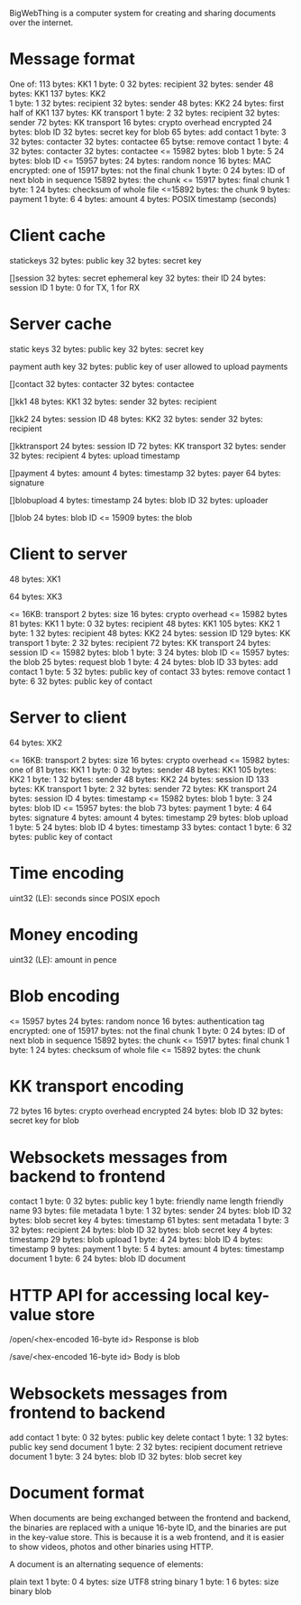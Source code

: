 BigWebThing is a computer system for creating and sharing documents over the internet.

# Message format

One of:
    113 bytes: KK1
        1 byte: 0
        32 bytes: recipient
        32 bytes: sender
        48 bytes: KK1
    137 bytes: KK2    
        1 byte: 1
        32 bytes: recipient
        32 bytes: sender
        48 bytes: KK2
        24 bytes: first half of KK1
    137 bytes: KK transport
        1 byte: 2
        32 bytes: recipient
        32 bytes: sender
        72 bytes: KK transport
            16 bytes: crypto overhead
            encrypted
                24 bytes: blob ID
                32 bytes: secret key for blob
    65 bytes: add contact
        1 byte: 3
        32 bytes: contacter
        32 bytes: contactee
    65 bytse: remove contact
        1 byte: 4
        32 bytes: contacter
        32 bytes: contactee
    <= 15982 bytes: blob
        1 byte: 5
        24 bytes: blob ID
        <= 15957 bytes:
            24 bytes: random nonce
            16 bytes: MAC
            encrypted: one of
                15917 bytes: not the final chunk
                    1 byte: 0
                    24 bytes: ID of next blob in sequence
                    15892 bytes: the chunk
                <= 15917 bytes: final chunk
                    1 byte: 1
                    24 bytes: checksum of whole file
                    <=15892 bytes: the chunk
    9 bytes: payment
        1 byte: 6
        4 bytes: amount
        4 bytes: POSIX timestamp (seconds)

# Client cache

statickeys
    32 bytes: public key
    32 bytes: secret key

[]session
    32 bytes: secret ephemeral key
    32 bytes: their ID
    24 bytes: session ID
    1 byte: 0 for TX, 1 for RX

# Server cache

static keys
    32 bytes: public key
    32 bytes: secret key

payment auth key
    32 bytes: public key of user allowed to upload payments

[]contact
    32 bytes: contacter
    32 bytes: contactee

[]kk1
    48 bytes: KK1
    32 bytes: sender
    32 bytes: recipient

[]kk2
    24 bytes: session ID
    48 bytes: KK2
    32 bytes: sender
    32 bytes: recipient

[]kktransport
    24 bytes: session ID
    72 bytes: KK transport
    32 bytes: sender
    32 bytes: recipient
    4 bytes: upload timestamp

[]payment
    4 bytes: amount
    4 bytes: timestamp
    32 bytes: payer
    64 bytes: signature

[]blobupload
    4 bytes: timestamp
    24 bytes: blob ID
    32 bytes: uploader

[]blob
    24 bytes: blob ID
    <= 15909 bytes: the blob

# Client to server

48 bytes: XK1 

64 bytes: XK3

<= 16KB: transport
    2 bytes: size
    16 bytes: crypto overhead
    <= 15982 bytes
    	81 bytes: KK1
    	    1 byte: 0
    	    32 bytes: recipient
    	    48 bytes: KK1
    	105 bytes: KK2
    	    1 byte: 1
    	    32 bytes: recipient
    	    48 bytes: KK2
    	    24 bytes: session ID
    	129 bytes: KK transport
    	    1 byte: 2
    	    32 bytes: recipient
    	    72 bytes: KK transport
    	    24 bytes: session ID
    	<= 15982 bytes: blob
    	    1 byte: 3
    	    24 bytes: blob ID
    	    <= 15957 bytes: the blob
        25 bytes: request blob
            1 byte: 4
            24 bytes: blob ID
        33 bytes: add contact
            1 byte: 5
            32 bytes: public key of contact
        33 bytes: remove contact
            1 byte: 6
            32 bytes: public key of contact


# Server to client

64 bytes: XK2

<= 16KB: transport
    2 bytes: size
    16 bytes: crypto overhead
    <= 15982 bytes: one of
        81 bytes: KK1
            1 byte: 0
            32 bytes: sender
            48 bytes: KK1
        105 bytes: KK2
            1 byte: 1
	    32 bytes: sender
            48 bytes: KK2
            24 bytes: session ID
        133 bytes: KK transport
            1 byte: 2
	    32 bytes: sender
            72 bytes: KK transport
            24 bytes: session ID
            4 bytes: timestamp
        <= 15982 bytes: blob
            1 byte: 3
            24 bytes: blob ID
            <= 15957 bytes: the blob
        73 bytes: payment
            1 byte: 4
	    64 bytes: signature
            4 bytes: amount
            4 bytes: timestamp
        29 bytes: blob upload
            1 byte: 5
            24 bytes: blob ID
            4 bytes: timestamp
        33 bytes: contact
            1 byte: 6
            32 bytes: public key of contact

# Time encoding

uint32 (LE): seconds since POSIX epoch

# Money encoding

uint32 (LE): amount in pence

# Blob encoding

<= 15957 bytes
    24 bytes: random nonce
    16 bytes: authentication tag
    encrypted: one of
        15917 bytes: not the final chunk
            1 byte: 0
            24 bytes: ID of next blob in sequence
            15892 bytes: the chunk
        <= 15917 bytes: final chunk
            1 byte: 1
            24 bytes: checksum of whole file
            <= 15892 bytes: the chunk

# KK transport encoding

72 bytes
    16 bytes: crypto overhead
    encrypted
        24 bytes: blob ID
        32 bytes: secret key for blob

# Websockets messages from backend to frontend

contact
    1 byte: 0
    32 bytes: public key
    1 byte: friendly name length
    friendly name
93 bytes: file metadata
    1 byte: 1
    32 bytes: sender
    24 bytes: blob ID
    32 bytes: blob secret key
    4 bytes: timestamp
61 bytes: sent metadata
    1 byte: 3
    32 bytes: recipient
    24 bytes: blob ID
    32 bytes: blob secret key
    4 bytes: timestamp
29 bytes: blob upload
    1 byte: 4
    24 bytes: blob ID
    4 bytes: timestamp
9 bytes: payment
    1 byte: 5
    4 bytes: amount
    4 bytes: timestamp
document
    1 byte: 6
    24 bytes: blob ID
    document

# HTTP API for accessing local key-value store

/open/<hex-encoded 16-byte id>
    Response is blob

/save/<hex-encoded 16-byte id>
    Body is blob

# Websockets messages from frontend to backend

add contact
    1 byte: 0
    32 bytes: public key
delete contact
    1 byte: 1
    32 bytes: public key
send document
    1 byte: 2
    32 bytes: recipient
    document
retrieve document
    1 byte: 3
    24 bytes: blob ID
    32 bytes: blob secret key

# Document format

When documents are being exchanged between the frontend and backend, the binaries are replaced with a unique 16-byte ID, and the binaries are put in the key-value store. This is because it is a web frontend, and it is easier to show videos, photos and other binaries using HTTP.

A document is an alternating sequence of elements:

plain text
    1 byte: 0
    4 bytes: size
    UTF8 string
binary
    1 byte: 1
    6 bytes: size
    binary blob
